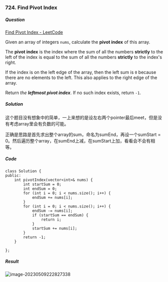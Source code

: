 ### 724. Find Pivot Index

##### Question

[Find Pivot Index - LeetCode](https://leetcode.com/problems/find-pivot-index/description/?envType=study-plan&id=level-1)

Given an array of integers `nums`, calculate the **pivot index** of this array.

The **pivot index** is the index where the sum of all the numbers **strictly** to the left of the index is equal to the sum of all the numbers **strictly** to the index's right.

If the index is on the left edge of the array, then the left sum is `0` because there are no elements to the left. This also applies to the right edge of the array.

Return *the **leftmost pivot index***. If no such index exists, return `-1`.



##### Solution

这个题目没有想象中的简单，一上来想的是设左右两个pointer最后meet，但是没有考虑array里会有负数的可能。

正确是思路是首先求出整个array的sum，命名为sumEnd，再设一个sumStart = 0。然后遍历整个array，在sumEnd上减，在sumStart上加，看看会不会有相等。



##### Code

```
class Solution {
public:
    int pivotIndex(vector<int>& nums) {
        int startSum = 0;
        int endSum = 0;
        for (int i = 0; i < nums.size(); i++) {
            endSum += nums[i];
        }
        for (int i = 0; i < nums.size(); i++) {
            endSum -= nums[i];
            if (startSum == endSum) {
                return i;
            }
            startSum += nums[i];
        }
        return -1;
    }

}; 
```



##### Result

![image-20230509222827338](D:\CS\Algorithm\Algorithm-Notes\Pictures\image-20230509222827338.png)

